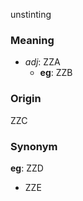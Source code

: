 unstinting
### Meaning
+ _adj_: ZZA
    + __eg__: ZZB

### Origin

ZZC

### Synonym

__eg__: ZZD

+ ZZE


